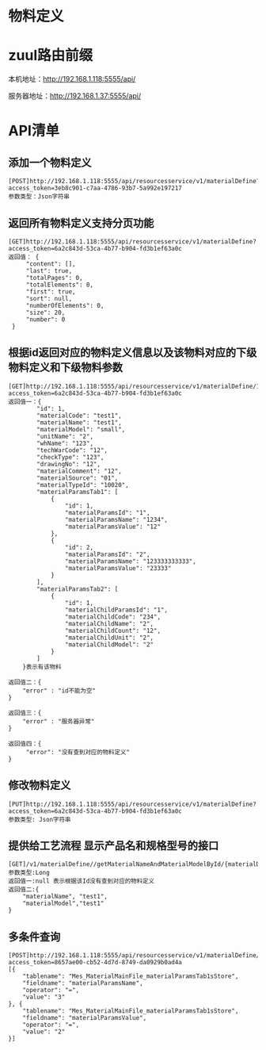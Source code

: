 # 物料定义

# zuul路由前缀
本机地址：http://192.168.1.118:5555/api/

服务器地址：http://192.168.1.37:5555/api/

# API清单
## 添加一个物料定义
    [POST]http://192.168.1.118:5555/api/resourcesservice/v1/materialDefine?access_token=3eb8c901-c7aa-4786-93b7-5a992e197217
    参数类型：Json字符串

## 返回所有物料定义支持分页功能
    [GET]http://192.168.1.118:5555/api/resourcesservice/v1/materialDefine?access_token=6a2c843d-53ca-4b77-b904-fd3b1ef63a0c
    返回值： {
         "content": [],
         "last": true,
         "totalPages": 0,
         "totalElements": 0,
         "first": true,
         "sort": null,
         "numberOfElements": 0,
         "size": 20,
         "number": 0
     }

## 根据id返回对应的物料定义信息以及该物料对应的下级物料定义和下级物料参数
    [GET]http://192.168.1.118:5555/api/resourcesservice/v1/materialDefine/1?access_token=6a2c843d-53ca-4b77-b904-fd3b1ef63a0c
    返回值一：{
            "id": 1,
            "materialCode": "test1",
            "materialName": "test1",
            "materialModel": "small",
            "unitName": "2",
            "whName": "123",
            "techWarCode": "12",
            "checkType": "123",
            "drawingNo": "12",
            "materialComment": "12",
            "materialSource": "01",
            "materialTypeId": "10020",
            "materialParamsTab1": [
                {
                    "id": 1,
                    "materialParamsId": "1",
                    "materialParamsName": "1234",
                    "materialParamsValue": "12"
                },
                {
                    "id": 2,
                    "materialParamsId": "2",
                    "materialParamsName": "123333333333",
                    "materialParamsValue": "23333"
                }
            ],
            "materialParamsTab2": [
                {
                    "id": 1,
                    "materialChildParamsId": "1",
                    "materialChildCode": "234",
                    "materialChildName": "2",
                    "materialChildCount": "12",
                    "materialChildUnit": "2",
                    "materialChildModel": "2"
                }
            ]
        }表示有该物料

    返回值二：{
        "error" : "id不能为空"
    }

    返回值三：{
        "error" : "服务器异常"
    }

    返回值四：{
         "error": "没有查到对应的物料定义"
    }

## 修改物料定义
    [PUT]http://192.168.1.118:5555/api/resourcesservice/v1/materialDefine?access_token=6a2c843d-53ca-4b77-b904-fd3b1ef63a0c
    参数类型: Json字符串


## 提供给工艺流程 显示产品名和规格型号的接口
    [GET]/v1/materialDefine//getMaterialNameAndMaterialModelById/{materialDefineId}
    参数类型:Long
    返回值一:null 表示根据该Id没有查到对应的物料定义
    返回值二:{
        "materialName", "test1",
        "materialModel","test1"
    }
## 多条件查询
    [POST]http://192.168.1.118:5555/api/resourcesservice/v1/materialDefine/searchMaterialDefine?access_token=8657ae00-cb52-4d7d-8749-da0929b0ad4a
    [{
    	"tablename": "Mes_MaterialMainFile_materialParamsTab1sStore",
    	"fieldname": "materialParamsName",
    	"operator": "=",
    	"value": "3"
    }, {
    	"tablename": "Mes_MaterialMainFile_materialParamsTab1sStore",
    	"fieldname": "materialParamsValue",
    	"operator": "=",
    	"value": "2"
    }]